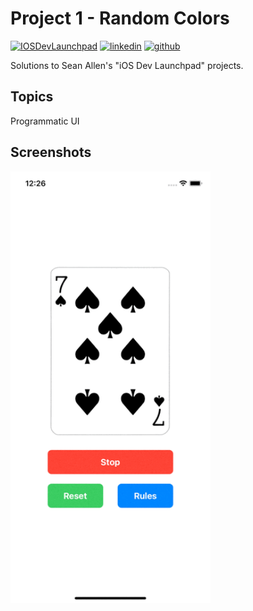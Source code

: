 # Project 1 - Random Colors

[![IOSDevLaunchpad](https://img.shields.io/badge/IOSDevLaunchpad-Swift-FA7343.svg?style=flat&logo=swift)](https://seanallen.teachable.com/p/ios-dev-launchpad)
[![linkedin](https://img.shields.io/badge/Linkedin-r0mm4k-5087B2.svg?style=flat&logo=linkedin)](https://linkedin.com/in/r0mm4k)
[![github](https://img.shields.io/badge/GitHub-r0mm4k-lightgrey.svg?style=flat&logo=github)](https://github.com/r0mm4k)

Solutions to Sean Allen's "iOS Dev Launchpad" projects.

## Topics

Programmatic UI

## Screenshots

<img src="Screenshots/screen1.gif" width="320" alt="screen"/>
